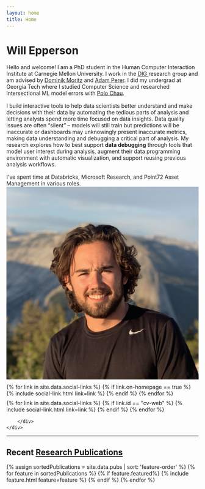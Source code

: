 ```yaml
---
layout: home
title: Home
---
```


<div id ="intro-wrapper" class="l-middle">
	<div id="intro-title-wrapper" class="intro-left">
		<h1 id="intro-title">Will Epperson</h1>
	</div>
	<div class="intro-left">
		<div class="intro-left">
			Hello and welcome! I am a PhD student in the Human Computer Interaction Institute at Carnegie Mellon University. I work in the <a href="https://dig.cmu.edu"> DIG </a> research group and am advised by <a href="https://www.domoritz.de">Dominik Moritz</a> and <a href="https://perer.org">Adam Perer</a>.
			I did my undergrad at Georgia Tech where I studied Computer Science and researched intersectional ML model errors with <a href="http://www.cc.gatech.edu/~dchau/">Polo Chau</a>.
		</div>
		<div style="height: 1rem"></div>
		<div class="intro-left">	
			I build interactive tools to help data scientists better understand and make decisions with their data by automating the tedious parts of analysis and letting analysts spend more time focused on data insights. Data quality issues are often “silent” – models will still train but predictions will be inaccurate or dashboards may unknowingly present inaccurate metrics, making data understanding and debugging a critical part of analysis. My research explores how to best support <b>data debugging</b> through tools that model user interest during analysis, augment their data programming environment with automatic visualization, and support reusing previous analysis workflows.  
		</div>
		<div style="height: 1rem"></div>
		<div class="intro-left">
			I've spent time at Databricks, Microsoft Research, and Point72 Asset Management in various roles.
		</div>
	</div>
	<div class="intro-right">
		<img id="intro-image" class="intro-right" src="/images/portrait.jpg">
		<div style="height: 0.5rem"></div>
		<div id="intro-image-links" class="intro-right">
			{% for link in site.data.social-links %}
				{% if link.on-homepage == true %}
					{% include social-link.html link=link %}
				{% endif %}
			{% endfor %}
		</div>
		<div style="height: 0.5rem"></div>
		<div id="intro-cv-wrapper" class="intro-right">
			{% for link in site.data.social-links %}
				{% if link.id == "cv-web" %}
					{% include social-link.html link=link %}
				{% endif %}
			{% endfor %}

		</div>
	</div>
</div>



<hr class="l-middle home-hr">

<h2 class="feature-title l-middle">
	Recent <a href="/cv#publications">Research Publications</a>
</h2>
<div class="cover-wrapper l-screen">
	{% assign sortedPublications = site.data.pubs | sort: 'feature-order' %}
	{% for feature in sortedPublications %}
		{% if feature.featured%}
			{% include feature.html feature=feature %}
		{% endif %}
	{% endfor %}
</div>
